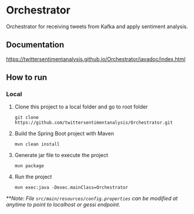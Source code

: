 # Orchestrator
Orchestrator for receiving tweets from Kafka and apply sentiment analysis.

## Documentation
https://twittersentimentanalysis.github.io/Orchestrator/javadoc/index.html


## How to run
### Local
1. Clone this project to a local folder and go to root folder

   `git clone https://github.com/twittersentimentanalysis/Orchestrator.git`

2. Build the Spring Boot project with Maven

    `mvn clean install`
    
3. Generate jar file to execute the project

    `mvn package`

4. Run the project

    `mvn exec:java -Dexec.mainClass=Orchestrator`



***Note: File `src/main/resources/config.properties` can be modified at anytime to point to localhost or gessi endpoint.*
